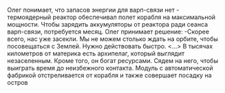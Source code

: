 Олег понимает, что запасов энергии для варп-связи нет - термоядерный реактор обеспечивал полет корабля на максимальной мощности. Чтобы зарядить аккумуляторы от реактора ради сеанса варп-связи, потребуется месяц. Олег принимает решение:
-Скорее всего, нас уже засекли. Мы не можем столько ждать на орбите, чтобы посовещаться с Землей. Нужно действовать быстро. <...> В тысячах километров от материка есть архипелаг, который выглядит незаселенным. Кроме того, он богат ресурсами. Сядем на него, чтобы выиграть время до неизбежного контакта.
Модуль с автоматической фабрикой отстреливается от корабля и также совершает посадку на остров